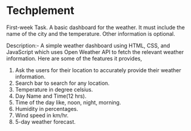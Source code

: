 # Techplement
First-week Task.
A basic dashboard for the weather. It must include the name of the city and the temperature. Other information is optional.

Description:-
A simple weather dashboard using HTML, CSS, and JavaScript which uses Open Weather API to fetch the relevant weather information. 
Here are some of the features it provides,
1. Ask the users for their location to accurately provide their weather information.
2. Search bar to search for any location.
3. Temperature in degree celsius.
4. Day Name and Time(12 hrs).
5. Time of the day like, noon, night, morning.
6. Humidity in percentages.
7. Wind speed in km/hr.
8. 5-day weather forecast. 
